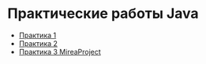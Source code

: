 # Практические работы Java 

* [Практика 1](https://github.com/Tigrulya21/Lesson1)
* [Практика 2](https://github.com/Tigrulya21/Lesson2)
* [Практика 3 MireaProject](https://github.com/Tigrulya21/MireaProject)
